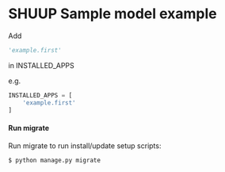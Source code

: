 
# SHUUP Sample model example

Add 
```python
'example.first'
```

in INSTALLED_APPS

e.g.
```python
INSTALLED_APPS = [
    'example.first'
]
```

#### Run migrate
Run migrate to run install/update setup scripts:
```sh
$ python manage.py migrate
```
